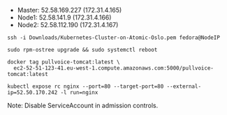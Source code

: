 * Master: 52.58.169.227 (172.31.4.165)
* Node1:  52.58.141.9   (172.31.4.166)
* Node2:  52.58.112.190 (172.31.4.167)


```
ssh -i Downloads/Kubernetes-Cluster-on-Atomic-Oslo.pem fedora@NodeIP

sudo rpm-ostree upgrade && sudo systemctl reboot
```










```
docker tag pullvoice-tomcat:latest \
  ec2-52-51-123-41.eu-west-1.compute.amazonaws.com:5000/pullvoice-tomcat:latest
```

```
kubectl expose rc nginx --port=80 --target-port=80 --external-ip=52.50.170.242 -l run=nginx
```


Note: Disable ServiceAccount in admission controls.




